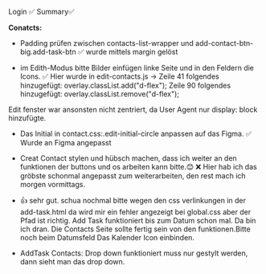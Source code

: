 Login ✅
Summary✅

**Conatcts:** 
- Padding prüfen zwischen contacts-list-wrapper und add-contact-btn-big.add-task-btn
✅ wurde mittels margin gelöst


- im Edith-Modus bitte Bilder einfügen linke Seite und in den Feldern die Icons. 
✅ Hier wurde in edit-contacts.js -> 
Zeile 41 folgendes hinzugefügt: overlay.classList.add("d-flex");
Zeile 90 folgendes hinzugefügt: overlay.classList.remove("d-flex");

Edit fenster war ansonsten nicht zentriert, da User Agent nur display: block hinzufügte.



- Das Initial in contact.css:.edit-initial-circle anpassen auf das Figma.
✅ Wurde an Figma angepasst


- Creat Contact stylen und hübsch machen, dass ich weiter an den funktionen der buttons und os arbeiten kann bitte.😊
❌ Hier hab ich das gröbste schonmal angepasst zum weiterarbeiten, den rest mach ich morgen vormittags.

- 👍 sehr gut. schua nochmal bitte wegen den css verlinkungen in der add-task.html da wird mir ein fehler angezeigt bei global.css aber der Pfad ist richtig. Add Task funktioniert bis zum Datum schon mal. Da bin ich dran. Die Contacts Seite sollte fertig sein von den funktionen.Bitte noch beim Datumsfeld Das Kalender Icon einbinden. 

- AddTask Contacts: Drop down funktioniert muss nur gestylt werden, dann sieht man das drop down.
